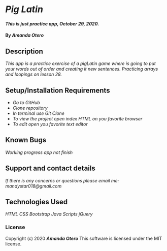 # _Pig Latin_

#### _This is just practice app, October 29, 2020._

#### By _**Amanda Otero**_

## Description

_This app is a practice exercise of a pigLatin game where is going to put your words out of order and creating it new sentences. Practicing arrays and loopings on lesson 28._

## Setup/Installation Requirements

* _Go to GitHub_
* _Clone repository_
* _In terminal use Git Clone_
* _To view the project open index HTML on you favorite browser_
* _To edit open you favorite text editor_


## Known Bugs

_Working progress app not finish_

## Support and contact details

_If there is any concerns or questions please email me: mandystar018@gmail.com_

## Technologies Used

_HTML_
_CSS_
_Bootstrap_
_Java Scripts_
_jQuery_

### License

Copyright (c) 2020 **_Amanda Otero_**
This software is licensed under the MIT license.
